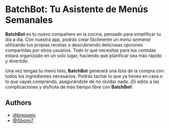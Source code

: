 # **BatchBot: Tu Asistente de Menús Semanales**

**BatchBot** es tu nuevo compañero en la cocina, pensado para simplificar tu día a día. Con nuestra app, podrás crear fácilmente un *menú semanal* utilizando tus propias recetas o descubriendo deliciosas opciones compartidas por otros usuarios. Todo lo que necesitas para tus comidas estará organizado en un solo lugar, haciendo que planificar sea más rápido y divertido.

Una vez tengas tu menú listo, **BatchBot** generará una lista de la compra con todos los ingredientes necesarios. Podrás tachar lo que ya tienes en casa o lo que vayas comprando, asegurándote de no olvidar nada. ¡Di adiós a las complicaciones y disfruta de más tiempo libre con **BatchBot**!

## Authors
 - [@brequejo](https://www.github.com/brequejo)
 - [@Gbonn7](https://www.github.com/Gbonn7)